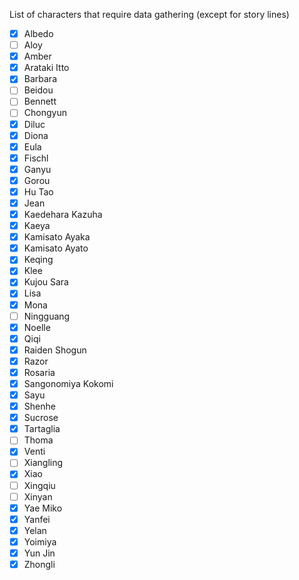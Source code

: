 List of characters that require data gathering (except for story lines)

- [x] Albedo
- [ ] Aloy
- [x] Amber
- [x] Arataki Itto
- [x] Barbara
- [ ] Beidou
- [ ] Bennett
- [ ] Chongyun
- [x] Diluc
- [x] Diona
- [x] Eula
- [x] Fischl
- [x] Ganyu
- [x] Gorou
- [x] Hu Tao
- [x] Jean
- [x] Kaedehara Kazuha
- [x] Kaeya
- [x] Kamisato Ayaka
- [x] Kamisato Ayato
- [x] Keqing
- [x] Klee
- [x] Kujou Sara
- [x] Lisa
- [x] Mona
- [ ] Ningguang
- [x] Noelle
- [x] Qiqi
- [x] Raiden Shogun
- [x] Razor
- [x] Rosaria
- [x] Sangonomiya Kokomi
- [x] Sayu
- [x] Shenhe
- [x] Sucrose
- [x] Tartaglia
- [ ] Thoma
- [x] Venti
- [ ] Xiangling
- [x] Xiao
- [ ] Xingqiu
- [ ] Xinyan
- [x] Yae Miko
- [x] Yanfei
- [x] Yelan
- [x] Yoimiya
- [x] Yun Jin
- [x] Zhongli